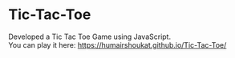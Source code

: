 # Tic-Tac-Toe
Developed a Tic Tac Toe Game using JavaScript. <br>
You can play it here: https://humairshoukat.github.io/Tic-Tac-Toe/
